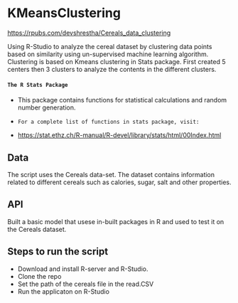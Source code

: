 # KMeansClustering

https://rpubs.com/devshrestha/Cereals_data_clustering

Using R-Studio to analyze the cereal dataset by clustering data points based on similarity using un-supervised machine learning algorithm. Clustering is based on Kmeans clustering in Stats package. First created 5 centers then 3 clusters to analyze the contents in the different clusters. 
#### `The R Stats Package`
- This package contains functions for statistical calculations and random number generation. 

- `For a complete list of functions in stats package, visit:`
- https://stat.ethz.ch/R-manual/R-devel/library/stats/html/00Index.html

## Data
The script uses the Cereals data-set. The dataset contains information related to different cereals such as calories, sugar, salt and other properties. 

## API
Built a basic model that usese in-built packages in R and used to test it on the Cereals dataset. 

## Steps to run the script
- Download and install R-server and R-Studio. 
- Clone the repo 
- Set the path of the cereals file in the read.CSV
- Run the applicaton on R-Studio
